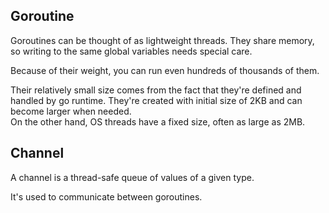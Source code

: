## Goroutine
Goroutines can be thought of as lightweight threads. They share memory, so writing to the same global variables needs special care.

Because of their weight, you can run even hundreds of thousands of them.

Their relatively small size comes from the fact that they're defined and handled by go runtime. They're created with initial size of 2KB and can become larger when needed.  
On the other hand, OS threads have a fixed size, often as large as 2MB.

## Channel
A channel is a thread-safe queue of values of a given type.

It's used to communicate between goroutines.


